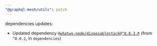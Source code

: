```yaml
---
"@graphql-mesh/utils": patch
---
```

dependencies updates:
  - Updated dependency [`@whatwg-node/disposablestack@^0.0.3` ↗︎](https://www.npmjs.com/package/@whatwg-node/disposablestack/v/0.0.3) (from `^0.0.2`, in `dependencies`)
